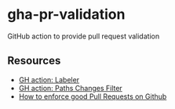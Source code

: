 # gha-pr-validation
GitHub action to provide pull request validation

## Resources

- [GH action: Labeler](https://github.com/actions/labeler)
- [GH action: Paths Changes Filter](https://github.com/RasaHQ/pr-changed-files-filter)
- [How to enforce good Pull Requests on Github](https://www.vantage-ai.com/blog/how-to-enforce-good-pull-requests-on-github)
